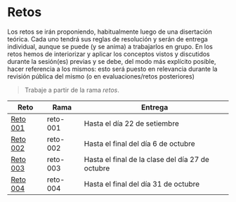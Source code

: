 # Retos

Los retos se irán proponiendo, habitualmente luego de una disertación teórica. Cada uno tendrá sus reglas de resolución y serán de entrega individual, aunque se puede (y se anima) a trabajarlos en grupo. En los retos hemos de interiorizar y aplicar los conceptos vistos y discutidos durante la sesión(es) previas y se debe, del modo más explícito posible, hacer referencia a los mismos: esto será puesto en relevancia durante la revisión pública del mismo (o en evaluaciones/retos posteriores)

> Trabaje a partir de la rama *retos*.

|Reto|Rama|Entrega|
|-|-|-|
|[Reto 001](001/README.md)|reto-001|Hasta el día 22 de setiembre|
|[Reto 002](002/README.md)|reto-002|Hasta el final del día 6 de octubre|
|[Reto 003](003/README.md)|reto-003|Hasta el final de la clase del día 27 de octubre|
|[Reto 004](004/README.md)|reto-004|Hasta el final del día 31 de octubre|

